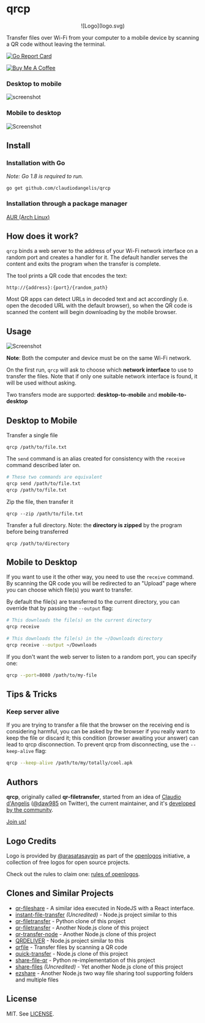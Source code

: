 # qrcp

<p align=center>
![Logo](logo.svg)
</p>

Transfer files over Wi-Fi from your computer to a mobile device by scanning a QR code without leaving the terminal.

[![Go Report Card](https://goreportcard.com/badge/github.com/claudiodangelis/qrcp)](https://goreportcard.com/report/github.com/claudiodangelis/qrcp)

[![Buy Me A Coffee](https://www.buymeacoffee.com/assets/img/custom_images/orange_img.png)](https://www.buymeacoffee.com/claudiodangelis)


### Desktop to mobile

![screenshot](demo.gif)

### Mobile to desktop

![Screenshot](mobile-demo.gif)

## Install


### Installation with Go 

_Note: Go 1.8 is required to run._

```
go get github.com/claudiodangelis/qrcp
```

### Installation through a package manager

[AUR (Arch Linux)](https://aur.archlinux.org/packages/qrcp-git/)

## How does it work?


`qrcp` binds a web server to the address of your Wi-Fi network interface on a random port and creates a handler for it. The default handler serves the content and exits the program when the transfer is complete.

The tool prints a QR code that encodes the text:

```
http://{address}:{port}/{random_path}
```


Most QR apps can detect URLs in decoded text and act accordingly (i.e. open the decoded URL with the default browser), so when the QR code is scanned the content will begin downloading by the mobile browser.

## Usage


![Screenshot](screenshot.jpg)


**Note**: Both the computer and device must be on the same Wi-Fi network.

On the first run, `qrcp` will ask to choose which **network interface** to use to transfer the files. Note that if only one suitable network interface is found, it will be used without asking.

Two transfers mode are supported: **desktop-to-mobile** and **mobile-to-desktop**


## Desktop to Mobile

Transfer a single file

```
qrcp /path/to/file.txt
```

The `send` command is an alias created for consistency with the `receive` command described later on.
```sh
# These two commands are equivalent
qrcp send /path/to/file.txt
qrcp /path/to/file.txt
```

Zip the file, then transfer it

```
qrcp --zip /path/to/file.txt
```

Transfer a full directory. Note: the **directory is zipped** by the program before being transferred

```
qrcp /path/to/directory
```

## Mobile to Desktop

If you want to use it the other way, you need to use the `receive` command. By scanning the QR code you will be redirected to an "Upload" page where you can choose which file(s) you want to transfer.

By default the file(s) are transferred to the current directory, you can override that by passing the `--output` flag:

```sh
# This downloads the file(s) on the current directory
qrcp receive
```

```sh
# This downloads the file(s) in the ~/Downloads directory
qrcp receive --output ~/Downloads
```

If you don't want the web server to listen to a random port, you can specify one:

```sh
qrcp --port=8080 /path/to/my-file
```


## Tips & Tricks

### Keep server alive

If you are trying to transfer a file that the browser on the receiving end is considering harmful, you can be asked by the browser if you really want to keep the file or discard it; this condition (browser awaiting your answer) can lead to qrcp disconnection. To prevent qrcp from disconnecting, use the `--keep-alive` flag:

```sh
qrcp --keep-alive /path/to/my/totally/cool.apk
```


## Authors

**qrcp**, originally called **qr-filetransfer**, started from an idea of [Claudio d'Angelis](claudiodangelis@gmail.com) ([@daw985](https://twitter.com/daw985) on Twitter), the current maintainer, and it's [developed by the community](https://github.com/claudiodangelis/qrcp/graphs/contributors).


[Join us!](https://github.com/claudiodangelis/qrcp/fork)

## Logo Credits

Logo is provided by [@arasatasaygin](https://github.com/arasatasaygin) as part of the [openlogos](https://github.com/arasatasaygin/openlogos) initiative, a collection of free logos for open source projects.

Check out the rules to claim one: [rules of openlogos](https://github.com/arasatasaygin/openlogos#rules).

## Clones and Similar Projects

- [qr-fileshare](https://github.com/shivensinha4/qr-fileshare) - A similar idea executed in NodeJS with a React interface.
- [instant-file-transfer](https://github.com/maximumdata/instant-file-transfer) _(Uncredited)_ - Node.js project similar to this
- [qr-filetransfer](https://github.com/sdushantha/qr-filetransfer) - Python clone of this project
- [qr-filetransfer](https://github.com/svenkatreddy/qr-filetransfer) - Another Node.js clone of this project
- [qr-transfer-node](https://github.com/codezoned/qr-transfer-node) - Another Node.js clone of this project
- [QRDELIVER](https://github.com/realdennis/qrdeliver) - Node.js project similar to this
- [qrfile](https://github.com/sgbj/qrfile) - Transfer files by scanning a QR code
- [quick-transfer](https://github.com/CodeMan99/quick-transfer) - Node.js clone of this project
- [share-file-qr](https://github.com/pwalch/share-file-qr) - Python re-implementation of this project
- [share-files](https://github.com/antoaravinth/share-files) _(Uncredited)_  - Yet another Node.js clone of this project
- [ezshare](https://github.com/mifi/ezshare) - Another Node.js two way file sharing tool supporting folders and multiple files

## License

MIT. See [LICENSE](LICENSE).
